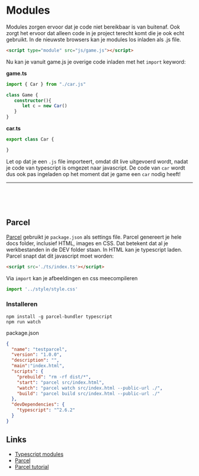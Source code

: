 # Modules

Modules zorgen ervoor dat je code niet bereikbaar is van buitenaf. Ook zorgt het ervoor dat alleen code in je project terecht komt die je ook echt gebruikt.
In de nieuwste browsers kan je modules los inladen als .js file. 

```html
<script type="module" src="js/game.js"></script>
```
Nu kan je vanuit game.js je overige code inladen met het `import` keyword:

**game.ts**
```typescript
import { Car } from "./car.js"

class Game {
   constructor(){
      let c = new Car()
   }
}
```
**car.ts**

```typescript
export class Car {

}
```
Let op dat je een `.js` file importeert, omdat dit live uitgevoerd wordt, nadat je code van typescript is omgezet naar javascript.
De code van `car` wordt dus ook pas ingeladen op het moment dat je game een `car` nodig heeft!

---

<br>
<br>
<br>

## Parcel

[Parcel](https://parceljs.org/getting_started.html) gebruikt je `package.json` als settings file. Parcel genereert je hele docs folder, inclusief HTML, images en CSS.
Dat betekent dat al je werkbestanden in de DEV folder staan. In HTML kan je typescript laden. Parcel snapt dat dit javascript moet worden:

```html
<script src='./ts/index.ts'></script>
```

Via `import` kan je afbeeldingen en css meecompileren

```js
import '../style/style.css'
``` 

### Installeren

```
npm install -g parcel-bundler typescript
npm run watch
```
package.json
```json
{
  "name": "testparcel",
  "version": "1.0.0",
  "description": "",
  "main":"index.html",
  "scripts": {
    "prebuild": "rm -rf dist/*",
    "start": "parcel src/index.html",               
    "watch": "parcel watch src/index.html --public-url ./",
    "build": "parcel build src/index.html --public-url ./"
  },
  "devDependencies": {
    "typescript": "^2.6.2"
  }
}
```

## Links

- [Typescript modules](https://www.typescriptlang.org/docs/handbook/modules.html)
- [Parcel](https://parceljs.org/getting_started.html)
- [Parcel tutorial](https://alligator.io/tooling/parcel/)
